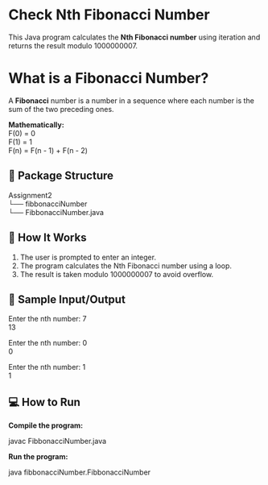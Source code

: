 # Check Nth Fibonacci Number

This Java program calculates the **Nth Fibonacci number** using iteration and returns the result modulo 1000000007.

# What is a Fibonacci Number?

A **Fibonacci** number is a number in a sequence where each number is the sum of the two preceding ones.

**Mathematically:**  
F(0) = 0  
F(1) = 1  
F(n) = F(n - 1) + F(n - 2)

## 📂 Package Structure

Assignment2  
└── fibbonacciNumber  
    └── FibbonacciNumber.java

## 🚀 How It Works

1. The user is prompted to enter an integer.
2. The program calculates the Nth Fibonacci number using a loop.
3. The result is taken modulo 1000000007 to avoid overflow.

## 🧾 Sample Input/Output

Enter the nth number: 7  
13

Enter the nth number: 0  
0

Enter the nth number: 1  
1

## 💻 How to Run

**Compile the program:**

javac FibbonacciNumber.java

 **Run the program:**

java fibbonacciNumber.FibbonacciNumber
